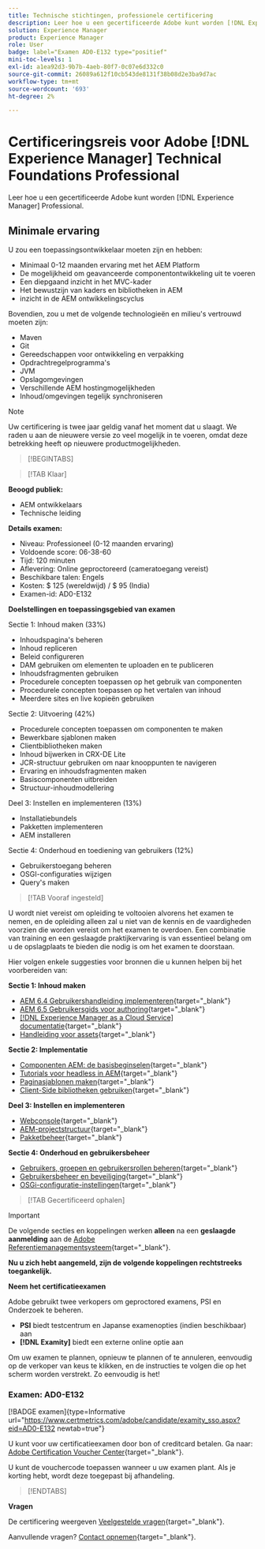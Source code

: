 ```yaml
---
title: Technische stichtingen, professionele certificering
description: Leer hoe u een gecertificeerde Adobe kunt worden [!DNL Experience Manager] Professional.
solution: Experience Manager
product: Experience Manager
role: User
badge: label="Examen AD0-E132 type="positief"
mini-toc-levels: 1
exl-id: a1ea92d3-9b7b-4aeb-80f7-0c07e6d332c0
source-git-commit: 26089a612f10cb543de8131f38b08d2e3ba9d7ac
workflow-type: tm+mt
source-wordcount: '693'
ht-degree: 2%

---
```


# Certificeringsreis voor Adobe [!DNL Experience Manager] Technical Foundations Professional

Leer hoe u een gecertificeerde Adobe kunt worden [!DNL Experience Manager] Professional.

## Minimale ervaring

U zou een toepassingsontwikkelaar moeten zijn en hebben:

* Minimaal 0-12 maanden ervaring met het AEM Platform
* De mogelijkheid om geavanceerde componentontwikkeling uit te voeren
* Een diepgaand inzicht in het MVC-kader
* Het bewustzijn van kaders en bibliotheken in AEM
* inzicht in de AEM ontwikkelingscyclus

Bovendien, zou u met de volgende technologieën en milieu&#39;s vertrouwd moeten zijn:

* Maven
* Git
* Gereedschappen voor ontwikkeling en verpakking
* Opdrachtregelprogramma&#39;s
* JVM
* Opslagomgevingen
* Verschillende AEM hostingmogelijkheden
* Inhoud/omgevingen tegelijk synchroniseren

>[!NOTE]
>
>Uw certificering is twee jaar geldig vanaf het moment dat u slaagt. We raden u aan de nieuwere versie zo veel mogelijk in te voeren, omdat deze betrekking heeft op nieuwere productmogelijkheden.

>[!BEGINTABS]

>[!TAB Klaar]

**Beoogd publiek:**

* AEM ontwikkelaars
* Technische leiding

**Details examen:**

* Niveau: Professioneel (0-12 maanden ervaring)
* Voldoende score: 06-38-60
* Tijd: 120 minuten
* Aflevering: Online geproctoreerd (cameratoegang vereist)
* Beschikbare talen: Engels
* Kosten: $ 125 (wereldwijd) / $ 95 (India)
* Examen-id: AD0-E132

**Doelstellingen en toepassingsgebied van examen**

Sectie 1: Inhoud maken (33%)

* Inhoudspagina&#39;s beheren
* Inhoud repliceren
* Beleid configureren
* DAM gebruiken om elementen te uploaden en te publiceren
* Inhoudsfragmenten gebruiken
* Procedurele concepten toepassen op het gebruik van componenten
* Procedurele concepten toepassen op het vertalen van inhoud
* Meerdere sites en live kopieën gebruiken

Sectie 2: Uitvoering (42%)

* Procedurele concepten toepassen om componenten te maken
* Bewerkbare sjablonen maken
* Clientbibliotheken maken
* Inhoud bijwerken in CRX-DE Lite
* JCR-structuur gebruiken om naar knooppunten te navigeren
* Ervaring en inhoudsfragmenten maken
* Basiscomponenten uitbreiden
* Structuur-inhoudmodellering

Deel 3: Instellen en implementeren (13%)

* Installatiebundels
* Pakketten implementeren
* AEM installeren

Sectie 4: Onderhoud en toediening van gebruikers (12%)

* Gebruikerstoegang beheren
* OSGI-configuraties wijzigen
* Query&#39;s maken

>[!TAB Vooraf ingesteld]

U wordt niet vereist om opleiding te voltooien alvorens het examen te nemen, en de opleiding alleen zal u niet van de kennis en de vaardigheden voorzien die worden vereist om het examen te overdoen. Een combinatie van training en een geslaagde praktijkervaring is van essentieel belang om u de opslagplaats te bieden die nodig is om het examen te doorstaan.

Hier volgen enkele suggesties voor bronnen die u kunnen helpen bij het voorbereiden van:

**Sectie 1: Inhoud maken**


* [AEM 6.4 Gebruikershandleiding implementeren](https://experienceleague.adobe.com/docs/experience-manager-64/deploying/home.html?lang=en){target="_blank"}
* [AEM 6.5 Gebruikersgids voor authoring](https://experienceleague.adobe.com/docs/experience-manager-65/authoring/home.html?lang=en){target="_blank"}
* [[!DNL Experience Manager as a Cloud Service] documentatie](https://experienceleague.adobe.com/docs/experience-manager-cloud-service/content/home.html?lang=en){target="_blank"}
* [Handleiding voor assets](https://experienceleague.adobe.com/docs/experience-manager-65/assets/home.html?lang=en){target="_blank"}

**Sectie 2: Implementatie**

* [Componenten AEM: de basisbeginselen](https://experienceleague.adobe.com/docs/experience-manager-65/developing/components/components-basics.html?lang=en){target="_blank"}
* [Tutorials voor headless in AEM](https://experienceleague.adobe.com/docs/experience-manager-learn/getting-started-with-aem-headless/overview.html?lang=en){target="_blank"}
* [Paginasjablonen maken](https://experienceleague.adobe.com/docs/experience-manager-65/authoring/siteandpage/templates.html?lang=en#creating-and-managing-templates){target="_blank"}
* [Client-Side bibliotheken gebruiken](https://experienceleague.adobe.com/docs/experience-manager-65/developing/introduction/clientlibs.html?lang=en){target="_blank"}

**Deel 3: Instellen en implementeren**

* [Webconsole](https://experienceleague.adobe.com/docs/experience-manager-65/deploying/configuring/web-console.html?lang=en){target="_blank"}
* [AEM-projectstructuur](https://experienceleague.adobe.com/docs/experience-manager-cloud-service/content/implementing/developing/aem-project-content-package-structure.html?lang=en#embedding-3rd-party-packages){target="_blank"}
* [Pakketbeheer](https://experienceleague.adobe.com/docs/experience-manager-65/administering/contentmanagement/package-manager.html?lang=en#what-are-packages){target="_blank"}

**Sectie 4: Onderhoud en gebruikersbeheer**

* [Gebruikers, groepen en gebruikersrollen beheren](https://experienceleague.adobe.com/docs/experience-manager-brand-portal/using/admin-tools/brand-portal-adding-users.html?lang=en#add-a-user){target="_blank"}
* [Gebruikersbeheer en beveiliging](https://experienceleague.adobe.com/docs/experience-manager-65/administering/security/security.html?lang=en){target="_blank"}
* [OSGi-configuratie-instellingen](https://experienceleague.adobe.com/docs/experience-manager-65/deploying/configuring/osgi-configuration-settings.html?lang=en){target="_blank"}

>[!TAB Gecertificeerd ophalen]

>[!IMPORTANT]
>
>De volgende secties en koppelingen werken **alleen**  na een **geslaagde aanmelding** aan de [Adobe Referentiemanagementsysteem](http://www.certmetrics.com/adobe){target="_blank"}.

**Nu u zich hebt aangemeld, zijn de volgende koppelingen rechtstreeks toegankelijk.**

**Neem het certificatieexamen**

Adobe gebruikt twee verkopers om geproctored examens, PSI en Onderzoek te beheren.

* **PSI** biedt testcentrum en Japanse examenopties (indien beschikbaar) aan
* **[!DNL Examity]** biedt een externe online optie aan

Om uw examen te plannen, opnieuw te plannen of te annuleren, eenvoudig op de verkoper van keus te klikken, en de instructies te volgen die op het scherm worden verstrekt. Zo eenvoudig is het!

### Examen: AD0-E132

[!BADGE examen]{type=Informative url="https://www.certmetrics.com/adobe/candidate/examity_sso.aspx?eid=AD0-E132 newtab=true"}

U kunt voor uw certificatieexamen door bon of creditcard betalen. Ga naar: [Adobe Certification Voucher Center](https://market.xvoucher.com/adobe/global){target="_blank"}.

U kunt de vouchercode toepassen wanneer u uw examen plant. Als je korting hebt, wordt deze toegepast bij afhandeling.

>[!ENDTABS]

**Vragen**

De certificering weergeven [Veelgestelde vragen](https://experienceleague.adobe.com/docs/certification/certification/faq.html?lang=en){target="_blank"}.

Aanvullende vragen? [Contact opnemen](mailto:certif@adobe.com){target="_blank"}.
